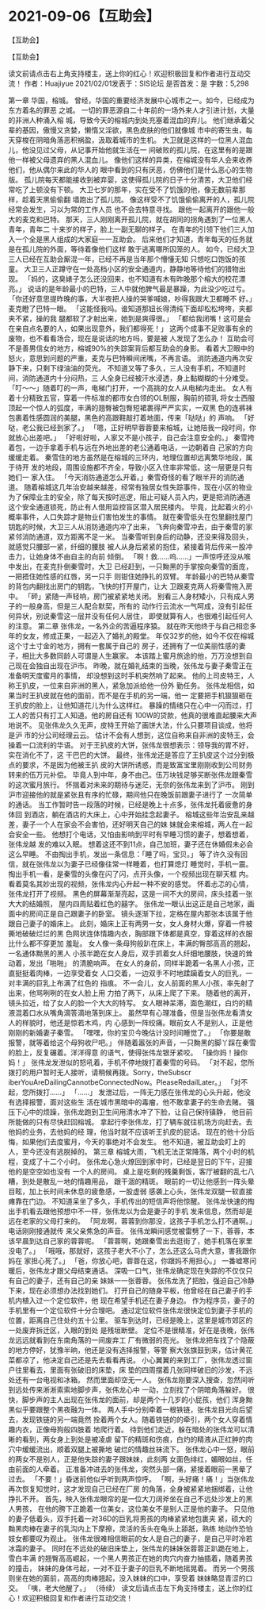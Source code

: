 # 2021-09-06【互助会】



【互助会】



【互助会】

读文前请点击右上角支持楼主，送上你的红心！欢迎积极回复和作者进行互动交流！
作者：Huajiyue 2021/02/01发表于：SIS论坛 是否首发：是 字数：5,298

第一章
华国，榕城。
曾经，华国的重要经济发展中心城市之一。如今，已经成为东方着名的罪恶 之城。
一切的罪恶源自二十年前的一场外来人才引进计划，大量的非洲人种涌入榕 城，导致今天的榕城内到处充塞着混血的弃儿。
他们继承着父辈的基因，傲慢又贪婪，懒惰又淫欲，黑色皮肤的他们就像城 市中的寄生虫，每天穿梭在阴暗角落恶积祸盈，汲取着城市的生机。
大卫就是这样的一位黑人混血儿，他没见过父母，从记事开始他就生活在一 间破败的孤儿院，在这里有的是跟他一样被父母遗弃的黑人混血儿。
像他们这样的异类，在榕城没有华人会来收养他们，他从偶尔来此的华人的 眼中看到的只有厌恶，仿佛他们是什么恶心的生物版。
孤儿院每天都能接收到被弃婴，这使得孤儿院的日子十分清苦，大卫他们经 常吃了上顿没有下顿。
大卫七岁的那年，实在受不了饥饿的他，像无数前辈那样，趁着天黑偷偷翻 墙跑出了孤儿院。
像这样受不了饥饿偷偷离开的人，孤儿院经常会发生，习以为常的工作人员 也不会去特意寻找。
跟他一起离开的跟他一般大的麦克和巴特。
那天，三人刚刚离开孤儿院，就在胡同的拐角遇到了一位黑人青年，青年二 十来岁的样子，脸上一副无聊的样子。
在青年的引领下他们三人加入一个全是黑人组成的大家庭一一互助会。
后来他们才知道，青年每天的任务就是在孤儿院的外面，等待着像他们这样 敢于逃离哪所囚笼的人。
如今，已经大卫三人已经在互助会厮混一年，已经不再是当年那个懵懂无知 只想吃口饱饭的孩童。
大卫三人正蹲守在一处高档小区的安全通道内，静静地等待他们的猎物出现。
「妈的，这臭婊子怎么还没回来，也不知道有木有昨晚那个榕大的校花漂亮。」 说话的是年龄最小的巴特，三人中就他脾气最是暴躁，为此没少吃过亏。
「你还好意思提昨晚的事，大半夜把人操的哭爹喊娘，吵得我跟大卫都睡不 好。」麦克瞪了巴特一眼。
「这能怪我吗。谁知道那妞长得清纯下面却松松垮垮，夹都夹不紧，操的我 腿都软了才射出来，她到是爽得很。」
「都给我闭嘴！这可是会在亲自点名要的人，如果出现意外，我们都得死！」 这两个成事不足败事有余的废物，也不看看场合，现在是说话的地方吗，要是被 人发现了怎么办！
互助会可不是善男信女的地方，榕城90%的失踪案背后都互助会的身影。
看着大卫眼中的怒火，意思到问题的严重，麦克与巴特瞬间闭嘴，不再言语。 消防通道内再次安静下来，只剩下绿油油的荧光。
不知道又等了多久，三人没有手机，不知道时间，消防通道内十分闷热，三 人全身已经被汗水浸透，身上黏糊糊的十分难受。
「叮～～」随着叮的一声，电梯门打开，一个高挑的女人从电梯内走出。
女人有着十分精致五官，穿着一件标准的都市女白领的OL制服，胸前的硕乳 将女士西服顶起一个惊人的弧度，丰满的翘臀被包臀短裙裹得严严实实，一双黑 色的连裤袜包裹着性感圆润的美腿，黑色的高跟鞋敲打着地面，传来「哒哒」的 声响。
「好哒，老公我已经到家了。」
「嗯，正好明早蓉蓉要来榕城，让她陪我一段时间，你就放心出差吧。」
「好啦好啦，人家又不是小孩子，自己会注意安全的。」
秦雪挎着包，一边手拿着手机与远在外地出差的老公通着电话，一边朝着自 己家的方向缓缓走着。
秦雪住的地方虽然是在榕城的三环内，地理位置却远离繁华地段，属于待开 发的地段，周围设施都不齐全，导致小区入住率非常低，这一层更是只有她们一 家入住。
「今天消防通道怎么开着。」秦雪奇怪的看了眼半开的消防通道。
随着榕城这几年治安越来越差，经常有独居女性失踪事件，现在小区的物业 为了保障业主的安全，除了每天按时巡逻，阻止可疑人员入内，更是把消防通道 这个安全通道锁死，防止有人借用监控盲区潜入居民楼内。
毕竟，比起着火的小概率事件，人口失踪才是物业们害怕发生的事情。
就在秦雪低头在包里翻找屋门钥匙的时候，大卫三人从消防通道内冲了出来， 飞奔向秦雪冲去，由于秦雪的家紧邻消防通道，双方距离不足一米。
当秦雪听到身后的动静，还没来得及回头，就感觉只腰部一紧，纤细的腰肢 被人从身后紧紧的抱住，紧接着背后传来一股冲击力，让她身体不由自主的向前 倾倒。
「啊！救……呜……」一声惊呼还没从喉中发出，在麦克扑倒秦雪时，大卫 已经赶到，一只黝黑的手掌按向秦雪的面庞，一把捂住她性感的红唇，另一只手 则钳住她挣扎的双臂。
年龄最小的巴特从秦雪的背包内翻找出房门的钥匙，飞快的打开屋门，让大 卫跟麦克两人将秦雪拖入房中。
「砰」紧随一声轻响，房门被紧紧地关闭。
别看三人身材矮小，只有成人男子的一般身高，但是三人配合默契，所有的 动作行云流水一气呵成，没有引起任何异状，别说秦雪这一层并没有任何人居住， 即使就算有人，也很难引起任何人的注意。
第二章
张伟龙，一名外企的苦逼程序猿。
就在昨天他终于与自己相恋多年的女友，修成正果，一起迈入了婚礼的殿堂。
年仅32岁的他，如今不仅在榕城这个寸土寸金的地方，拥有一套属于自己的 房子，还拥有了一位美丽性感的妻子，相比大多数同龄人可谓是人生赢家。
本该踏上蜜月旅途的他，万万没想到自己现在会独自出现在沪市。
昨晚，就在婚礼结束的当晚，张伟龙与妻子秦雪正在准备明天度蜜月的事情， 却没想到这时手机突然响了起来。
他的上司皮特王，人称王扒皮，一位来自非洲的黑人，紧急加派给他一份外 勤任务。
张伟龙相信，如果当时王扒皮就在他的面前，而不是在手机的另一端，他一 定要把手机狠狠砸在王扒皮的脸上，让他知道花儿为什么这样红。
暴躁的情绪只在心中一闪而过，打工人的苦只有打工人知道。他的房自还有 100W的贷款，他真的很难直起腰来大声地说不。
见张伟龙久久无声，皮特王开始了画饼大法，什么只要项目谈成，他将是沪 市的分公司经理云云。
估计不会有人想到，这位自称来自非洲的皮特王，会操着一口流利的华语。
对于王扒皮的大饼，张伟龙很想表示：领导我的胃不好，实在消化不了，这 干巴巴的大饼。
最终，张伟龙还是答应了王扒皮这个过分到极点的要求，不是因为他被王扒 皮的大饼所诱惑，而是致富宝里刚刚收到公司财务转来的伍万元补偿。
毕竟人到中年，身不由己。伍万块钱足够买断张伟龙跟秦雪的这次蜜月旅行。
怀揣着对未来的期待与迷茫，无奈的张伟龙来到了沪市。
刚到沪市迎接他的就是紧张且有序的忙碌，期间他只在晚饭前跟妻子进行了 一次简单的通话。
当工作暂时告一段落的时候，已经是晚上十点多，张伟龙托着疲惫的身体回 到酒店，躺在酒店的大床上，心中开始挂念起妻子。
榕城这些年治安乱来越差，妻子一个人在家会不会害怕，还好明天自己的妹 妹就会来榕城，两人在一起会安全一些。
他想打个电话，又怕由影响到平时有早睡习惯的妻子，想着想着，张伟龙越 发的难以入眠。
想着这还不到11点，自己加班，妻子还在休婚假未必会这么早睡。
不由掏出手机，发出一条信息：「睡了吗，宝贝。」
等了许久没有回信，就在张伟龙以为妻子已经像往常一样睡着，也打算熄灯 睡觉时，手机一震。
掏出手机一看，是秦雪的头像在闪了闪，点开头像，一个视频出现在聊天框 内。
看着莫名其妙出现的视频，张伟龙内心升起一种不安的感觉。
怀着忐忑的心情，张伟龙打开了视频。
黑色的屏幕渐渐亮起，这是一间不大的房间，床头挂着一张大大的结婚照， 屋内四周贴着红色的囍字。
张伟龙一眼认出这正是自己地家，画面中的房间正是自己跟妻子的卧室。
镜头逐渐下拉，定格在屋内那张本该属于他跟自己妻子的婚床上。
此刻，婚床上正有两男一女，女人身材火爆，穿着一件被撕地破破烂烂的黑 色网状连体情趣内衣，胸部跟下体都是真空，穿着这样的衣服比什么都不穿更加 羞耻。
女人像一条母狗般趴在床上，丰满的臀部高高的翘起，一名通体黝黑的黑人 小孩半跪在女人身后，双手抓着女人纤细地腰肢，快速的耸动着，发出「啪啪」 的清脆响声。
在女人的身前，同样半跪着一名黑人小孩，正直挺挺着肉棒，一边享受着女 人口交着，一边双手不时地蹂躏着女人的巨乳，一对丰满的巨乳上布满了红色的 指痕。
不一会儿，女人前面的黑人小孩，率先射了出来，他骂咧咧的在女人脸上用 力拍了两下，从床上爬了下来。
随着他的离开，镜头拉近，给了女人的脸一个大大的特写。
女人眼神呆滞，面色潮红，白灼的精液混着口水从嘴角滴答滴地落到床上。
虽然早有心理准备，但是当张伟龙看清女人的样貌时，他还是惊若木鸡，内 心感到一阵绞痛。眼前女人不是别人，正是他刚刚的新婚妻子秦雪。
「嘿嘿，你的宝贝今晚估计没时间睡觉了。」
「你要是敢报警，就等着给这个母狗收尸吧。」
伴随着嚣张的声音，一只黝黑的脚丫踩在秦雪的脸上，反复碾着。洋洋得意 的语气，使得张伟龙银牙紧咬。
「操你妈！操你妈！」
张伟龙发泄似的怒吼着，手机不停地拨打着秦雪的号码。
「对不起，您所拨打的用户暂时无人接听，请稍候再拨。Sorry，theSubscr iberYouAreDailingCannotbeConnectedNow。PleaseRedailLater。」
「对不起，您所拨打……」
「……」
发泄过后，一阵无力感在张伟龙的心头升起，他没有选择报警，面对这些生 活在城市黑暗中的毒瘤，他不敢拿妻子的生命去赌。
强压下心中的烦躁，张伟龙跑到卫生间用清水冲了下脸，让自己保持镇静， 他目前所能做的只有尽快赶回榕城。
拿起行李张伟龙，打了辆车就往机场方向赶去。去他妈的业务，去他妈的经 理，他当时就不应该听王扒皮的屁话。
现在的他十分后悔，如果他们去度蜜月，今天的事绝对不会发生。
他不知道，被互助会盯上的人，至今还没有逃脱掉的。
第三章
榕城大雨，飞机无法正常降落，两个小时的机程，变成了十二个小时。
张伟龙心急火燎回到家中时，已经是翌日的下午，迎接他的是空空如也没有 一个人的房间。
桌上是吃剩的残羹剩饭，客厅被翻的乱七八糟，到处是散乱一地的情趣用品， 跟干涸的精斑。
眼前的一切让他感到一阵头晕目眩，加上长时间未休息的疲惫感，一股虚弱 感袭上心头，张伟龙双腿一软直接瘫靠在门边。
不知道呆坐了多久，手机传出的短信声将他惊醒。
张伟龙快速的掏出手机看去跟他预想中不一样，张伟龙以为会是妻子的手机 发来信息，然而却是远在老家的父母打来的。
「阿龙啊，蓉蓉到你那没，这孩子手机怎么打不通啊。」电话刚刚接通就传 来父亲焦急的声音。
张伟龙瞬间感觉被雷劈了一下，蓉蓉，本该早晨到达自己家的蓉蓉呢。
「蓉蓉啊，她跟秦雪出去逛街了，她手机落在家里没电了。」
「哦哦，那就好，这孩子老大不小了，怎么还这么马虎大意，害我跟你妈在 家担心死了。」
「爸，你放心吧，蓉蓉在这，你跟妈不用担心。」
一番嘘寒问暖后，张伟龙才跟父母结束通话。
深吸一口气，张伟龙确定现在失踪的不仅仅只有自己的妻子，还有自己的亲 妹妹一一张蓉蓉。
张伟龙洗了把脸，强迫自己冷静下来，现在必须想办法找到她们。
打开自己的随身平板，他曾经在自己妻子的手机内植入过一个定位软件，他 现在希望手机还在妻子身边。
作为程序员，妻子的手机里有一个定位软件十分合理吧。
通过定位软件张伟龙很快定位到妻子手机的位置，距离自己住处约五十公里。
驱车到达时，已经是晚上，这里是城市郊区的一处废弃拆迁区，入眼的到处 是残垣断壁。
定位不是很精准，好在是夜晚，张伟龙远远就看到在东南角落的一间废弃工 厂有微弱的亮光。
张伟龙把车找了个隐蔽的地方停好，犹豫半晌，他还是没有选择报警，等警 察大张旗鼓到来，估计黄花菜都凉了，他决定自己还是先去看看再说。
小心翼翼的来到工厂，张伟龙透过窗户往里看去，里面有张破旧的床垫，床 垫的四周摆着几张同样破旧的沙发，不远处还有一台电视和冰箱。
然而里面却空无一人。
张伟龙刚要深入搜查，忽然间听到远处传来淅淅索索地脚步声，张伟龙心中 一动，立刻找了个阴暗角落躲好。
很快，脚步声的主人出现在张伟龙的面前，却是两个十几岁的小屁孩，他们 浑身黝黑似乎要跟整个黑夜融为一体。
两人手中分别牵着一根铁链，张伟龙目光向后望去，发现铁链的另一端竟然 拴着两个女人。随着铁链的的牵引，两个女人穿着情趣内衣，正像母狗般四肢着 地爬行着。
待到他们走近，躲在暗处的张伟龙可以清晰的看到，两女身上到处是被凌虐 留下的精斑和伤痕，白灼的精液从正红肿的肉穴中缓缓流出，顺着双腿上被撕地 破烂的情趣丝袜流下。
张伟龙心中一怒，眼前的两女不是别人，正是他失踪的妻子跟妹妹，此刻两 女面色绯红，媚眼如丝，任由前面的人牵着。
正准备冲进去的张伟龙，突然头部一痛，紧接着眼前一黑晕了过去。
「不要！」昏迷前他似乎听到两声惊呼。
「啊，头好痛！痛！」当张伟龙再次恢复知觉时，这才发现自己已经在厂房 的角落，全身被紧紧地捆绑着，让他挣扎不开。
首先，映入张伟龙眼帘的是一位大刀阔斧坐在自己不远处沙发上的黑人男孩， 在他的胯下正跪着一位美女，这位美女不是别人正是他的妻子。
只见他的妻子低着头，双手托着一对36D的巨乳将男孩的肉棒紧紧地包裹夹 紧，硕大的黝黑肉棒在妻子的乳沟内上下摩擦，灵活的舌头在龟头上舔舐，熟练 地动作恐怕妓女都要叹为观止。
张伟龙很难相信眼前的女人是自己的妻子，是自己平时冷若冰霜的妻子。
同时在不远处的破旧床垫上，张伟龙的妹妹张蓉蓉正趴跪在地上，雪白丰满 的翘臀高高崛起，一个黑人男孩正在她的肉穴内奋力抽插着，随着男孩的撞击， 妹妹的身体弓起，一对不亚于妻子的巨乳不断地摇晃着。
而另一个男孩则坐在她的面前，高高的肉棒翘起，没入妹妹的口中，享受着 妹妹略显青涩的口交。
「咦，老大他醒了。」
（待续） 读文后请点击左下角支持楼主，送上你的红心！欢迎积极回复和作者进行互动交流！




